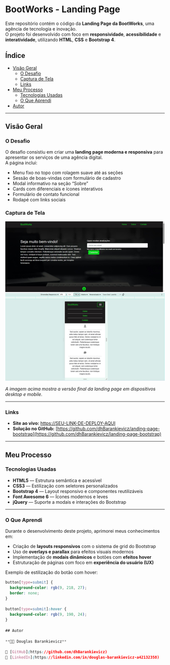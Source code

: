 # BootWorks - Landing Page

Este repositório contém o código da **Landing Page da BootWorks**, uma agência de tecnologia e inovação.  
O projeto foi desenvolvido com foco em **responsividade**, **acessibilidade** e **interatividade**, utilizando **HTML**, **CSS** e **Bootstrap 4**.

## Índice

- [Visão Geral](#visão-geral)
  - [O Desafio](#o-desafio)
  - [Captura de Tela](#captura-de-tela)
  - [Links](#links)
- [Meu Processo](#meu-processo)
  - [Tecnologias Usadas](#tecnologias-usadas)
  - [O Que Aprendi](#o-que-aprendi)
- [Autor](#autor)

---

## Visão Geral

### O Desafio

O desafio consistiu em criar uma **landing page moderna e responsiva** para apresentar os serviços de uma agência digital.  
A página inclui:
- Menu fixo no topo com rolagem suave até as seções  
- Sessão de boas-vindas com formulário de cadastro  
- Modal informativo na seção “Sobre”  
- Cards com diferenciais e ícones interativos  
- Formulário de contato funcional  
- Rodapé com links sociais  

### Captura de Tela

![Captura de Tela Desktop](./img/desktop.jpg)
![Captura de Tela Mobile](./img/mobile.jpg)

*A imagem acima mostra a versão final da landing page em dispositivos desktop e mobile.*

---

### Links

- **Site ao vivo:** [https://SEU-LINK-DE-DEPLOY-AQUI](https://SEU-LINK-DE-DEPLOY-AQUI)  
- **Solução no GitHub:** [https://github.com/dhBarankievicz/anding-page-bootstrap](https://github.com/dhBarankievicz/landing-page-bootstrap)  

---

## Meu Processo

### Tecnologias Usadas

- **HTML5** — Estrutura semântica e acessível  
- **CSS3** — Estilização com seletores personalizados  
- **Bootstrap 4** — Layout responsivo e componentes reutilizáveis  
- **Font Awesome 6** — Ícones modernos e leves  
- **jQuery** — Suporte a modais e interações do Bootstrap  

---

### O Que Aprendi

Durante o desenvolvimento deste projeto, aprimorei meus conhecimentos em:
- Criação de **layouts responsivos** com o sistema de grid do Bootstrap  
- Uso de **overlays e parallax** para efeitos visuais modernos  
- Implementação de **modais dinâmicos** e botões com **efeitos hover**  
- Estruturação de páginas com foco em **experiência do usuário (UX)**  

Exemplo de estilização do botão com hover:
```css
button[type=submit] {
  background-color: rgb(9, 218, 27);
  border: none;
}

button[type=submit]:hover {
  background-color: rgb(9, 190, 24);
}

## Autor

**👨‍💻 Douglas Barankievicz**  

🔗 [GitHub](https://github.com/dhBarankievicz)  
🔗 [LinkedIn](https://linkedin.com/in/douglas-barankievicz-a42132358)
